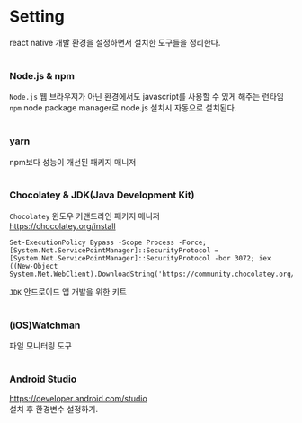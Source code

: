 # Setting

react native 개발 환경을 설정하면서 설치한 도구들을 정리한다.  
<br/>

### Node.js & npm

`Node.js` 웹 브라우저가 아닌 환경에서도 javascript를 사용할 수 있게 해주는 런타임  
`npm` node package manager로 node.js 설치시 자동으로 설치된다.  
<br/>

### yarn

npm보다 성능이 개선된 패키지 매니저  
<br/>

### Chocolatey & JDK(Java Development Kit)

`Chocolatey` 윈도우 커맨드라인 패키지 매니저  
https://chocolatey.org/install

```
Set-ExecutionPolicy Bypass -Scope Process -Force; [System.Net.ServicePointManager]::SecurityProtocol = [System.Net.ServicePointManager]::SecurityProtocol -bor 3072; iex ((New-Object System.Net.WebClient).DownloadString('https://community.chocolatey.org/install.ps1'))
```

`JDK` 안드로이드 앱 개발을 위한 키트  
<br/>

### (iOS)Watchman

파일 모니터링 도구  
<br/>

### Android Studio

https://developer.android.com/studio  
설치 후 환경변수 설정하기.  
<br/>
